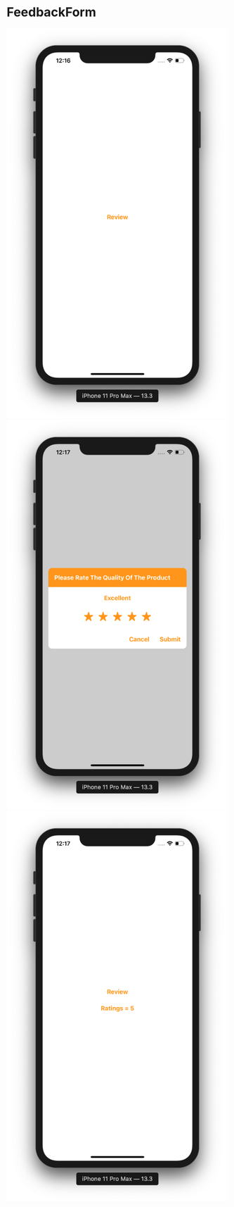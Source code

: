 # FeedbackForm

![](https://github.com/ram4ik/FeedbackForm/blob/master/FeedbackForm/Assets.xcassets/Screenshot%202020-02-21%20at%2000.16.55.imageset/Screenshot%202020-02-21%20at%2000.16.55.png)
![](https://github.com/ram4ik/FeedbackForm/blob/master/FeedbackForm/Assets.xcassets/Screenshot%202020-02-21%20at%2000.17.07.imageset/Screenshot%202020-02-21%20at%2000.17.07.png)
![](https://github.com/ram4ik/FeedbackForm/blob/master/FeedbackForm/Assets.xcassets/Screenshot%202020-02-21%20at%2000.17.38.imageset/Screenshot%202020-02-21%20at%2000.17.38.png)
